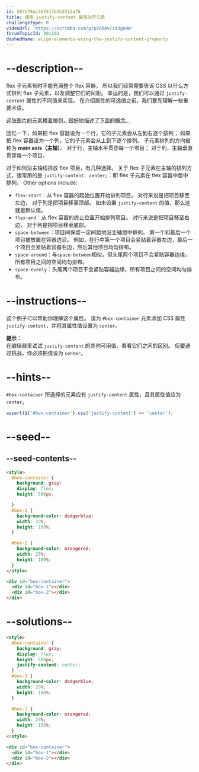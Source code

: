 ```yaml
---
id: 587d78ac367417b2b2512af6
title: 使用 justify-content 属性对齐元素
challengeType: 0
videoUrl: 'https://scrimba.com/p/pVaDAv/c43gnHm'
forumTopicId: 301102
dashedName: align-elements-using-the-justify-content-property
---
```


# --description--

flex 子元素有时不能充满整个 flex 容器， 所以我们经常需要告诉 CSS 以什么方式排列 flex 子元素，以及调整它们的间距。 幸运的是，我们可以通过 `justify-content` 属性的不同值来实现。 在介绍属性的可选值之前，我们要先理解一些重要术语。

[这张图片的元素横着排列，很好地描述了下面的概念。](https://www.w3.org/TR/css-flexbox-1/images/flex-direction-terms.svg)

回忆一下，如果把 flex 容器设为一个行，它的子元素会从左到右逐个排列； 如果把 flex 容器设为一个列，它的子元素会从上到下逐个排列。 子元素排列的方向被称为 **main axis（主轴）**。 对于行，主轴水平贯穿每一个项目； 对于列，主轴垂直贯穿每一个项目。

对于如何沿主轴线排放 flex 项目，有几种选择。 关于 flex 子元素在主轴的排列方式，很常用的是 `justify-content: center;`：即 flex 子元素在 flex 容器中居中排列。 Other options include:

<ul><li><code>flex-start</code>：从 flex 容器的起始位置开始排列项目。 对行来说是把项目移至左边， 对于列是把项目移至顶部。 如未设置 <code>justify-content</code> 的值，那么这就是默认值。</li><li><code>flex-end</code>：从 flex 容器的终止位置开始排列项目。 对行来说是把项目移至右边， 对于列是把项目移至底部。</li><li><code>space-between</code>：项目间保留一定间距地沿主轴居中排列。 第一个和最后一个项目被放置在容器边沿。 例如，在行中第一个项目会紧贴着容器左边，最后一个项目会紧贴着容器右边，然后其他项目均匀排布。</li><li><code>space-around</code>：与<code>space-between</code>相似，但头尾两个项目不会紧贴容器边缘，所有项目之间的空间均匀排布。</li><li><code>space-evenly</code>：头尾两个项目不会紧贴容器边缘，所有项目之间的空间均匀排布。</li></ul>

# --instructions--

这个例子可以帮助你理解这个属性。 请为 `#box-container` 元素添加 CSS 属性 `justify-content`，并将其属性值设置为 `center`。

**提示：**  
在编辑器里试试 `justify-content` 的其他可用值，看看它们之间的区别。 但要通过挑战，你必须把值设为 `center`。

# --hints--

`#box-container` 所选择的元素应有 `justify-content` 属性，且其属性值应为 `center`。

```js
assert($('#box-container').css('justify-content') == 'center');
```

# --seed--

## --seed-contents--

```html
<style>
  #box-container {
    background: gray;
    display: flex;
    height: 500px;

  }
  #box-1 {
    background-color: dodgerblue;
    width: 25%;
    height: 100%;
  }

  #box-2 {
    background-color: orangered;
    width: 25%;
    height: 100%;
  }
</style>

<div id="box-container">
  <div id="box-1"></div>
  <div id="box-2"></div>
</div>
```

# --solutions--

```html
<style>
  #box-container {
    background: gray;
    display: flex;
    height: 500px;
    justify-content: center;
  }
  #box-1 {
    background-color: dodgerblue;
    width: 25%;
    height: 100%;
  }

  #box-2 {
    background-color: orangered;
    width: 25%;
    height: 100%;
  }
</style>

<div id="box-container">
  <div id="box-1"></div>
  <div id="box-2"></div>
</div>
```
